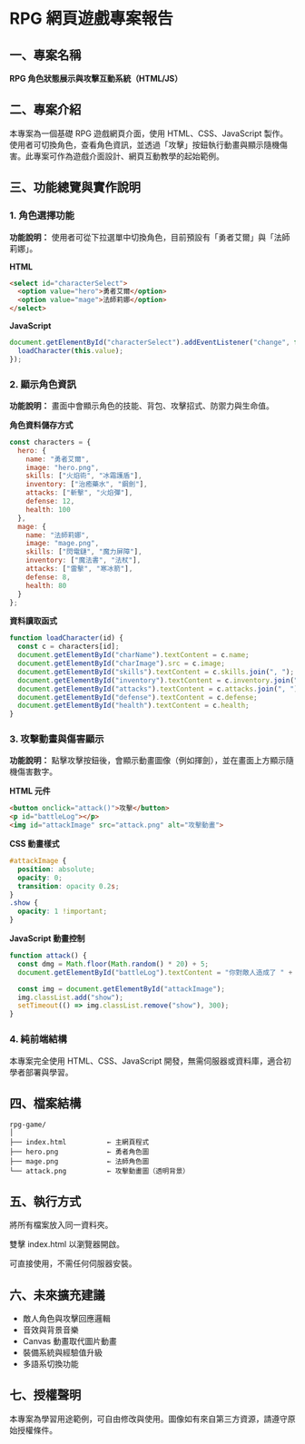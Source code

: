 # RPG 網頁遊戲專案報告

## 一、專案名稱

**RPG 角色狀態展示與攻擊互動系統（HTML/JS）**

## 二、專案介紹

本專案為一個基礎 RPG 遊戲網頁介面，使用 HTML、CSS、JavaScript 製作。使用者可切換角色，查看角色資訊，並透過「攻擊」按鈕執行動畫與顯示隨機傷害。此專案可作為遊戲介面設計、網頁互動教學的起始範例。

## 三、功能總覽與實作說明

### 1. 角色選擇功能

**功能說明：** 使用者可從下拉選單中切換角色，目前預設有「勇者艾爾」與「法師莉娜」。

**HTML**
```html
<select id="characterSelect">
  <option value="hero">勇者艾爾</option>
  <option value="mage">法師莉娜</option>
</select>
```

**JavaScript**
```js
document.getElementById("characterSelect").addEventListener("change", function() {
  loadCharacter(this.value);
});
```

### 2. 顯示角色資訊

**功能說明：** 畫面中會顯示角色的技能、背包、攻擊招式、防禦力與生命值。

**角色資料儲存方式**
```js
const characters = {
  hero: {
    name: "勇者艾爾",
    image: "hero.png",
    skills: ["火焰術", "冰霜護盾"],
    inventory: ["治癒藥水", "鋼劍"],
    attacks: ["斬擊", "火焰彈"],
    defense: 12,
    health: 100
  },
  mage: {
    name: "法師莉娜",
    image: "mage.png",
    skills: ["閃電鏈", "魔力屏障"],
    inventory: ["魔法書", "法杖"],
    attacks: ["雷擊", "寒冰箭"],
    defense: 8,
    health: 80
  }
};
```

**資料讀取函式**
```js
function loadCharacter(id) {
  const c = characters[id];
  document.getElementById("charName").textContent = c.name;
  document.getElementById("charImage").src = c.image;
  document.getElementById("skills").textContent = c.skills.join(", ");
  document.getElementById("inventory").textContent = c.inventory.join(", ");
  document.getElementById("attacks").textContent = c.attacks.join(", ");
  document.getElementById("defense").textContent = c.defense;
  document.getElementById("health").textContent = c.health;
}
```

### 3. 攻擊動畫與傷害顯示

**功能說明：** 點擊攻擊按鈕後，會顯示動畫圖像（例如揮劍），並在畫面上方顯示隨機傷害數字。

**HTML 元件**
```html
<button onclick="attack()">攻擊</button>
<p id="battleLog"></p>
<img id="attackImage" src="attack.png" alt="攻擊動畫">
```

**CSS 動畫樣式**
```css
#attackImage {
  position: absolute;
  opacity: 0;
  transition: opacity 0.2s;
}
.show {
  opacity: 1 !important;
}
```

**JavaScript 動畫控制**
```js
function attack() {
  const dmg = Math.floor(Math.random() * 20) + 5;
  document.getElementById("battleLog").textContent = "你對敵人造成了 " + dmg + " 點傷害！";

  const img = document.getElementById("attackImage");
  img.classList.add("show");
  setTimeout(() => img.classList.remove("show"), 300);
}
```

### 4. 純前端結構

本專案完全使用 HTML、CSS、JavaScript 開發，無需伺服器或資料庫，適合初學者部署與學習。

## 四、檔案結構

```
rpg-game/
│
├── index.html          ← 主網頁程式
├── hero.png            ← 勇者角色圖
├── mage.png            ← 法師角色圖
└── attack.png          ← 攻擊動畫圖（透明背景）
```

## 五、執行方式

將所有檔案放入同一資料夾。

雙擊 index.html 以瀏覽器開啟。

可直接使用，不需任何伺服器安裝。

## 六、未來擴充建議

- 敵人角色與攻擊回應邏輯
- 音效與背景音樂
- Canvas 動畫取代圖片動畫
- 裝備系統與經驗值升級
- 多語系切換功能

## 七、授權聲明

本專案為學習用途範例，可自由修改與使用。圖像如有來自第三方資源，請遵守原始授權條件。

